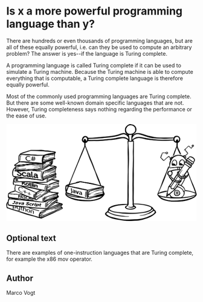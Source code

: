 <!-- BEGIN TITLE -->
# Is x a more powerful programming language than y?
<!-- END TITLE -->

<!-- BEGIN BODY -->
There are hundreds or even thousands of programming languages, but are all of these equally powerful, i.e. can they be used to compute an arbitrary problem? The answer is yes--if the language is Turing complete.

A programming language is called Turing complete if it can be used to simulate a Turing machine. Because the Turing machine is able to compute everything that is computable, a Turing complete language is therefore equally powerful.

Most of the commonly used programming languages are Turing complete. But there are some well-known domain specific languages that are not. However, Turing completeness says nothing regarding the performance or the ease of use.
<!-- END BODY -->


![Image title](../images/image-055-turing-completeness.svg)


## Optional text
<!-- BEGIN OPTIONAL -->
There are examples of one-instruction languages that are Turing complete, for example the x86 mov operator.
<!-- END OPTIONAL -->



## Author
<!-- BEGIN AUTHOR -->
Marco Vogt
<!-- END AUTHOR -->

